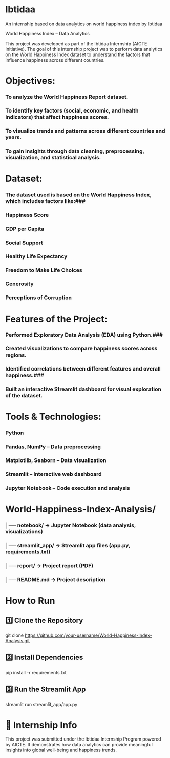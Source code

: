 # Ibtidaa
An internship based on data analytics on world happiness index by Ibtidaa

World Happiness Index – Data Analytics

This project was developed as part of the Ibtidaa Internship (AICTE Initiative). The goal of this internship project was to perform data analytics on the World Happiness Index dataset to understand the factors that influence happiness across different countries.

# Objectives:
### To analyze the World Happiness Report dataset. ###
### To identify key factors (social, economic, and health indicators) that affect happiness scores. ###
### To visualize trends and patterns across different countries and years. ###
### To gain insights through data cleaning, preprocessing, visualization, and statistical analysis. ###

# Dataset:
### The dataset used is based on the World Happiness Index, which includes factors like:###
### Happiness Score ###
### GDP per Capita ###
### Social Support ###
### Healthy Life Expectancy ###
### Freedom to Make Life Choices ###
### Generosity ###
### Perceptions of Corruption ###

# Features of the Project:
### Performed Exploratory Data Analysis (EDA) using Python.###
### Created visualizations to compare happiness scores across regions. ###
### Identified correlations between different features and overall happiness.###
### Built an interactive Streamlit dashboard for visual exploration of the dataset. ###

# Tools & Technologies:
### Python ###
### Pandas, NumPy – Data preprocessing ###
### Matplotlib, Seaborn – Data visualization ###
### Streamlit – Interactive web dashboard ###
### Jupyter Notebook – Code execution and analysis ###

# World-Happiness-Index-Analysis/
### │── notebook/        → Jupyter Notebook (data analysis, visualizations) ###
### │── streamlit_app/   → Streamlit app files (app.py, requirements.txt) ###
### │── report/          → Project report (PDF) ###
### │── README.md        → Project description ###

# How to Run #
## 1️⃣ Clone the Repository
git clone https://github.com/your-username/World-Happiness-Index-Analysis.git

## 2️⃣ Install Dependencies
pip install -r requirements.txt

## 3️⃣ Run the Streamlit App
streamlit run streamlit_app/app.py

# 📜 Internship Info

This project was submitted under the Ibtidaa Internship Program powered by AICTE.
It demonstrates how data analytics can provide meaningful insights into global well-being and happiness trends.




